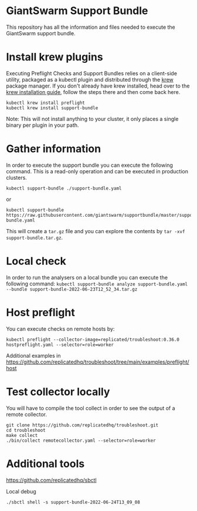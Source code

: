 # GiantSwarm Support Bundle

This repository has all the information and files needed to execute the GiantSwarm support bundle.

# Install krew plugins

Executing Preflight Checks and Support Bundles relies on a client-side utility, packaged as a kubectl plugin and distributed through the [krew](https://github.com/kubernetes-sigs/krew/) package manager. If you don't already have krew installed, head over to the [krew installation guide](https://krew.sigs.k8s.io/docs/user-guide/setup/install/), follow the steps there and then come back here.

```
kubectl krew install preflight
kubectl krew install support-bundle
```

Note: This will not install anything to your cluster, it only places a single binary per plugin in your path.


# Gather information
In order to execute the support bundle you can execute the following command. This is a read-only operation and can be executed in production clusters.

```
kubectl support-bundle ./support-bundle.yaml
```
or
```
kubectl support-bundle https://raw.githubusercontent.com/giantswarm/supportbundle/master/support-bundle.yaml
```

This will create a `tar.gz` file and you can explore the contents by `tar -xvf support-bundle.tar.gz`.


# Local check
In order to run the analysers on a local bundle you can execute the following command:
```kubectl support-bundle analyze support-bundle.yaml --bundle support-bundle-2022-06-23T12_52_34.tar.gz```

# Host preflight
You can execute checks on remote hosts by:
```
kubectl preflight --collector-image=replicated/troubleshoot:0.36.0 hostpreflight.yaml --selector=role=worker
```

Additional examples in  https://github.com/replicatedhq/troubleshoot/tree/main/examples/preflight/host


# Test collector locally
You will have to compile the tool collect in order to see the output of a remote collector.

```
git clone https://github.com/replicatedhq/troubleshoot.git
cd troubleshoot
make collect
./bin/collect remotecollector.yaml --selector=role=worker
```

# Additional tools
https://github.com/replicatedhq/sbctl

Local debug

```
./sbctl shell -s support-bundle-2022-06-24T13_09_08
```